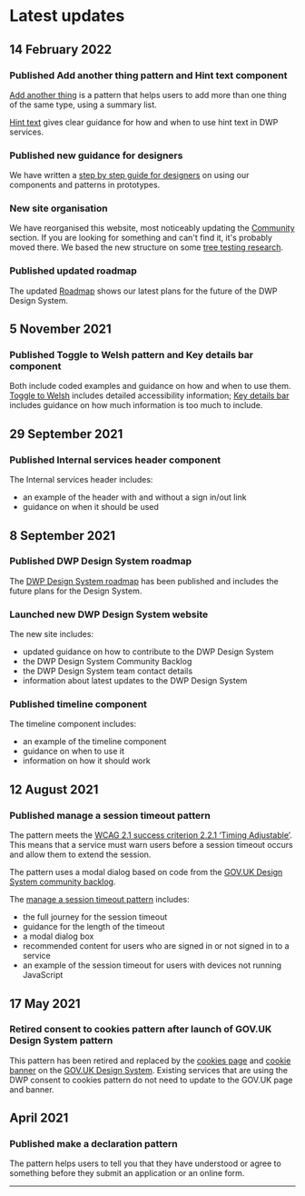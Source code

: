 # Latest updates

## 14 February 2022
###  Published Add another thing pattern and Hint text component
[Add another thing](/patterns/add-another-thing) is a pattern that helps users to add more than one thing of the same type, using a summary list.

[Hint text](components/hint-text) gives clear guidance for how and when to use hint text in DWP services.

### Published new guidance for designers
We have written a [step by step guide for designers](/get-started/for-designers) on using our components and patterns in prototypes. 

### New site organisation
We have reorganised this website, most noticeably updating the [Community](/community) section. If you are looking for something and can't find it, it's probably moved there. We based the new structure on some [tree testing research](https://github.com/dwp/design-system/discussions/333).

### Published updated roadmap
The updated [Roadmap](/community/roadmap) shows our latest plans for the future of the DWP Design System.

## 5 November 2021
### Published Toggle to Welsh pattern and Key details bar component
Both include coded examples and guidance on how and when to use them. [Toggle to Welsh](/patterns/toggle-to-welsh) includes detailed accessibility information; [Key details bar](/components/key-details-bar) includes guidance on how much information is too much to include.


## 29 September 2021
### Published Internal services header component

The Internal services header includes:
- an example of the header with and without a sign in/out link
- guidance on when it should be used

## 8 September 2021
### Published DWP Design System roadmap

The [DWP Design System roadmap](/community/roadmap) has been published and includes the future plans for the Design System.

### Launched new DWP Design System website

The new site includes:
- updated guidance on how to contribute to the DWP Design System
- the DWP Design System Community Backlog
- the DWP Design System team contact details
- information about latest updates to the DWP Design System

### Published timeline component
The timeline component includes:

- an example of the timeline component
- guidance on when to use it
- information on how it should work
  
## 12 August 2021
### Published manage a session timeout pattern

The pattern meets the [WCAG 2.1 success criterion 2.2.1 ‘Timing Adjustable’](https://www.w3.org/TR/WCAG21/#timing-adjustable). This means that a service must warn users before a session timeout occurs and allow them to extend the session.

The pattern uses a modal dialog based on code from the [GOV.UK Design System community backlog](https://github.com/alphagov/govuk-design-system-backlog/issues/30).

The [manage a session timeout pattern](/patterns/manage-a-session-timeout) includes:
- the full journey for the session timeout
- guidance for the length of the timeout
- a modal dialog box
- recommended content for users who are signed in or not signed in to a service
- an example of the session timeout for users with devices not running JavaScript


## 17 May 2021
### Retired consent to cookies pattern after launch of GOV.UK Design System pattern

This pattern has been retired and replaced by the [cookies page](https://design-system.service.gov.uk/patterns/cookies-page/) and [cookie banner](https://design-system.service.gov.uk/components/cookie-banner/) on the [GOV.UK Design System](https://design-system.service.gov.uk). Existing services that are using the DWP consent to cookies pattern do not need to update to the GOV.UK page and banner.

## April 2021
### Published make a declaration pattern
The pattern helps users to tell you that they have understood or agree to something before they submit an application or an online form.

<hr class="govuk-section-break govuk-section-break--visible govuk-section-break--xl">